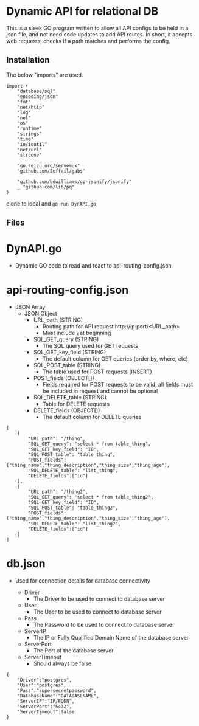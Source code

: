 # Dynamic API for relational DB

This is a sleek GO program written to allow all API configs to be held in a json file, and not need code updates to add API routes. In short, it accepts web requests, checks if a path matches and performs the config. 

## Installation

The below "imports" are used.

```
import (
	"database/sql"
	"encoding/json"
	"fmt"
	"net/http"
	"log"
	"net"
	"os"
	"runtime"
	"strings"
	"time"
	"io/ioutil"
	"net/url"
	"strconv"

	"go.reizu.org/servemux"
	"github.com/Jeffail/gabs"

	"github.com/bdwilliams/go-jsonify/jsonify"
	_ "github.com/lib/pq"
)
```
clone to local and ```go run DynAPI.go```

## Files

# DynAPI.go #
* Dynamic GO code to read and react to api-routing-config.json

# api-routing-config.json #
* JSON Array
    * JSON Object
        * URL_path (STRING)
            * Routing path for API request http://ip:port/<URL_path>
            * Must include \ at beginning
        * SQL_GET_query (STRING)
            * The SQL query used for GET requests
        * SQL_GET_key_field (STRING)
            * The default column for GET queries (order by, where, etc)
        * SQL_POST_table (STRING)
            * The table used for POST requests (INSERT)
        * POST_fields (OBJECT[])
            * Fields required for POST requests to be valid, all fields must be included in request and cannot be optional
        * SQL_DELETE_table (STRING)
            * Table for DELETE requests
        * DELETE_fields (OBJECT[])
            * The default column for DELETE queries


```   
[ 
    {
        "URL_path": "/thing",
        "SQL_GET_query": "select * from table_thing",
        "SQL_GET_key_field": "ID",
        "SQL_POST_table": "table_thing",
        "POST_fields": ["thing_name","thing_description","thing_size","thing_age"],
        "SQL_DELETE_table": "list_thing",
        "DELETE_fields":["id"]
    },
    {
        "URL_path": "/thing2",
        "SQL_GET_query": "select * from table_thing2",
        "SQL_GET_key_field": "ID",
        "SQL_POST_table": "table_thing2",
        "POST_fields": ["thing_name","thing_description","thing_size","thing_age"],
        "SQL_DELETE_table": "list_thing2",
        "DELETE_fields":["id"]
    }
]

```
        

# db.json #
* Used for connection details for database connectivity

    * Driver
        * The Driver to be used to connect to database server
    * User
        * The User to be used to connect to database server
    * Pass
        * The Password to be used to connect to database server
    * ServerIP
        * The IP or Fully Qualified Domain Name of the database server
    * ServerPort
        * The Port of the database server
    * ServerTimeout
        * Should always be false

```
{
	"Driver":"postgres",
	"User":"postgres",
	"Pass":"supersecretpassword",
	"DatabaseName":"DATABASENAME",
	"ServerIP":"IP/FQDN",
	"ServerPort":"5432",
	"ServerTimeout":false
}
```





